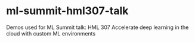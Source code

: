 # ml-summit-hml307-talk
Demos used for ML Summit talk: HML 307 Accelerate deep learning in the cloud with custom ML environments
